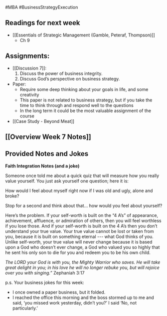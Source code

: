 #MBA #BusinessStrategyExecution
## Readings for next week
- [[Essentials of Strategic Management (Gamble, Peteraf, Thompson)]]
	- Ch 9
## Assignments:
- [[Discussion 7]]:
	1. Discuss the power of business integrity.
	2. Discuss God’s perspective on business strategy.
- Paper:
	- Require some deep thinking about your goals in life, and some creativity
	- This paper is not related to business strategy, but if you take the time to think through and respond well to the questions
	- In the long term it could be the most valuable assignment of the course
- [[Case Study - Beyond Meat]]

## [[Overview Week 7 Notes]]

## Provided Notes and Jokes

**Faith Integration Notes (and a joke)**

Someone once told me about a quick quiz that will measure how you really value yourself. You just ask yourself one question; here it is:

How would I feel about myself right now if I was old and ugly, alone and broke?

Stop for a second and think about that… how would you feel about yourself?

Here’s the problem. If your self-worth is built on the “4 A’s” of appearance, achievement, affluence, or admiration of others, then you will feel worthless if you lose those. And if your self-worth is built on the 4 A’s then you don’t understand your true value. Your true value cannot be lost or taken from you, because it is built on something eternal --- what God thinks of you. Unlike self-worth, your true value will never change because it is based upon a God who doesn’t ever change, a God who valued you so highly that he sent his only son to die for you and redeem you to be his own child.

_The LORD your God is with you, the Mighty Warrior who saves. He will take great delight in you; in his love he will no longer rebuke you, but will rejoice over you with singing.”_ Zephaniah 3:17

p.s. Your business jokes for this week:

- I once owned a paper business, but it folded.
- I reached the office this morning and the boss stormed up to me and said, ‘you missed work yesterday, didn’t you?’ I said ‘No, not particularly.’